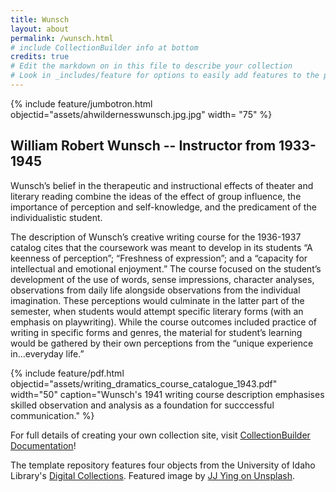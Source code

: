 ```yaml
---
title: Wunsch
layout: about
permalink: /wunsch.html
# include CollectionBuilder info at bottom
credits: true
# Edit the markdown on in this file to describe your collection
# Look in _includes/feature for options to easily add features to the page
---
```


{% include feature/jumbotron.html objectid="assets/ahwildernesswunsch.jpg.jpg" width= "75" %}

## William Robert Wunsch -- Instructor from 1933-1945

Wunsch’s belief in the therapeutic
and instructional effects of theater and literary reading combine the ideas of the effect of group
influence, the importance of perception and self-knowledge, and the predicament of the
individualistic student.

The description of Wunsch’s creative writing course for the 1936-1937 catalog cites that
the coursework was meant to develop in its students “A keenness of perception”; “Freshness of
expression”; and a “capacity for intellectual and emotional enjoyment.” The course focused on
the student’s development of the use of words, sense impressions, character analyses,
observations from daily life alongside observations from the individual imagination. These
perceptions would culminate in the latter part of the semester, when students would attempt
specific literary forms (with an emphasis on playwriting). While the course outcomes included
practice of writing in specific forms and genres, the material for student’s learning would be
gathered by their own perceptions from the “unique experience in…everyday life.” 

{% include feature/pdf.html objectid="assets/writing_dramatics_course_catalogue_1943.pdf" width="50" caption="Wunsch's 1941 writing course description emphasises skilled observation and analysis as a foundation for succcessful communication." %}


For full details of creating your own collection site, visit [CollectionBuilder Documentation](https://collectionbuilder.github.io/cb-docs/)!

The template repository features four objects from the University of Idaho Library's [Digital Collections](https://www.lib.uidaho.edu/digital). 
Featured image by [JJ Ying on Unsplash](https://unsplash.com/photos/WmnsGyaFnCQ).

